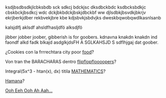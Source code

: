 ksdjbsdbsdkjlcbksbdb sck sdkcj bdckjsc dksdbckbdc
ksdbcksbdkjc cbskbckjbsdkcj wdc
dckjbkbdckjbskjdbckbf ww
djlsdbkjbsvdkjbkrjv ekrjberkjdber rekbvekjbre kbe
kdjsbvkjsbdvjks dweskbqwobqwdlkasnlsanb


kalsjdlfj
aklsdf
ahsldfhasljdfö
alksdjfö

jibber jobber joober, gibberish is for goobers.
kdnavna knakdn knakdn ind faondf alkd fadk
blkajd asdglkjdsFH A SGLKAHSJD S sdflhjgaj dat goober.

¿Cookies con la frrrechtara city poor [food](HorkPorkDork/horky.md)?

Von tran the BARACHARAS dentro [flipflopfloooopers](BooBahTahTah/BoBah.md)?

Integral(5x^3 - htan(x), dx) titila [MATHEMATICS](NiNi-sigh/NiNi.md)?

[Hamana](Hamanana/hamana-hamana.md)? 

[Ooh Eeh Ooh Ah Aah...](ooh-eeh-ooh-ah-aah/ooh-eeh-ooh-ah-aah.md)
